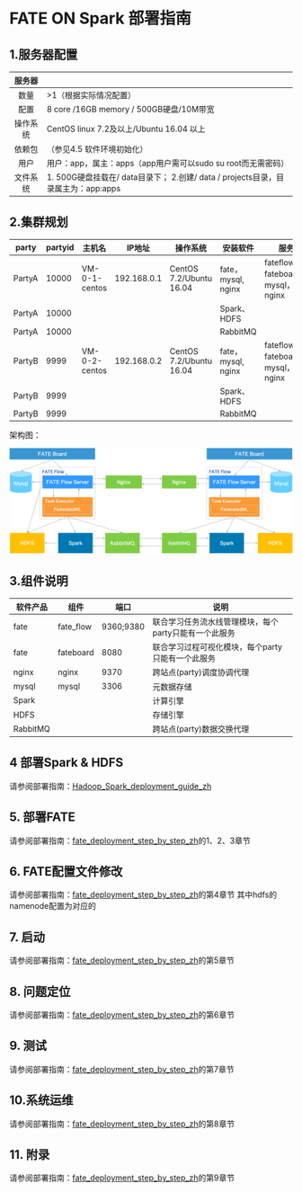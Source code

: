 # FATE ON Spark 部署指南

## 1.服务器配置

|  服务器  |                                                              |
| :------: | ------------------------------------------------------------ |
|   数量   | >1（根据实际情况配置）                                       |
|   配置   | 8 core /16GB memory / 500GB硬盘/10M带宽                      |
| 操作系统 | CentOS linux 7.2及以上/Ubuntu 16.04 以上                     |
|  依赖包  | （参见4.5 软件环境初始化）                                   |
|   用户   | 用户：app，属主：apps（app用户需可以sudo su root而无需密码） |
| 文件系统 | 1.  500G硬盘挂载在/ data目录下； 2.创建/ data / projects目录，目录属主为：app:apps |

## 2.集群规划

| party  | partyid | 主机名        | IP地址      | 操作系统                | 安装软件    | 服务                              |
| ------ | ------- | ------------- | ----------- | ----------------------- | ----------- | --------------------------------- |
| PartyA | 10000   | VM-0-1-centos | 192.168.0.1 | CentOS 7.2/Ubuntu 16.04 | fate，mysql, nginx | fateflow，fateboard，mysql，nginx |
| PartyA | 10000   |               |             |                         | Spark、HDFS |                                   |
| PartyA | 10000   |               |             |                         | RabbitMQ    |                                   |
| PartyB | 9999    | VM-0-2-centos | 192.168.0.2 | CentOS 7.2/Ubuntu 16.04 | fate，mysql, nginx | fateflow，fateboard，mysql，nginx |
| PartyB | 9999    |               |             |                         | Spark、HDFS |                                   |
| PartyB | 9999    |               |             |                         | RabbitMQ    |                                   |

架构图：

<div style="text-align:center", align=center>
<img src="../../images/fate_on_spark_architecture.png" />
</div>

## 3.组件说明

| 软件产品 | 组件      | 端口      | 说明                                                  |
| -------- | --------- | --------- | ----------------------------------------------------- |
| fate     | fate_flow | 9360;9380 | 联合学习任务流水线管理模块，每个party只能有一个此服务 |
| fate     | fateboard | 8080      | 联合学习过程可视化模块，每个party只能有一个此服务     |
| nginx    | nginx     | 9370      | 跨站点(party)调度协调代理                             |
| mysql    | mysql     | 3306      | 元数据存储                                            |
| Spark    |           |           | 计算引擎                                              |
| HDFS     |           |           | 存储引擎                                              |
| RabbitMQ |           |           | 跨站点(party)数据交换代理                             |

## 4 部署Spark & HDFS
请参阅部署指南：[Hadoop_Spark_deployment_guide_zh](hadoop_spark_deployment_guide.zh.md)

## 5. 部署FATE
请参阅部署指南：[fate_deployment_step_by_step_zh](fate_deployment_step_by_step.zh.md)的1、2、3章节

## 6. FATE配置文件修改
请参阅部署指南：[fate_deployment_step_by_step_zh](fate_deployment_step_by_step.zh.md)的第4章节
其中hdfs的namenode配置为对应的

## 7. 启动
请参阅部署指南：[fate_deployment_step_by_step_zh](fate_deployment_step_by_step.zh.md)的第5章节

## 8. 问题定位
请参阅部署指南：[fate_deployment_step_by_step_zh](fate_deployment_step_by_step.zh.md)的第6章节

## 9. 测试
请参阅部署指南：[fate_deployment_step_by_step_zh](fate_deployment_step_by_step.zh.md)的第7章节

## 10.系统运维
请参阅部署指南：[fate_deployment_step_by_step_zh](fate_deployment_step_by_step.zh.md)的第8章节

## 11. 附录
请参阅部署指南：[fate_deployment_step_by_step_zh](fate_deployment_step_by_step.zh.md)的第9章节
